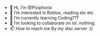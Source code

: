 - 👋 Hi, I’m @Pixiphoria
- 👀 I’m interested in Roblox, reading etc etc
- 🌱 I’m currently learning Coding???
- 💞️ I’m looking to collaborate on lol. nothing.
- 📫 How to reach me By my disc server :))

<!---
Pixiphoria/Pixiphoria is a ✨ special ✨ repository because its `README.md` (this file) appears on your GitHub profile.
You can click the Preview link to take a look at your changes.
--->
